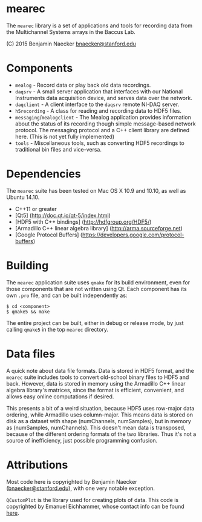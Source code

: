 mearec
======

The `mearec` library is a set of applications and tools for recording data from
the Multichannel Systems arrays in the Baccus Lab.

(C) 2015 Benjamin Naecker bnaecker@stanford.edu


Components
==========

- `mealog` - Record data or play back old data recordings.
- `daqsrv` - A small server application that interfaces with our National
Instruments data acquisition device, and serves data over the network.
- `daqclient` - A client interface to the `daqsrv` remote NI-DAQ server.
- `h5recording` - A class for reading and recording data to HDF5 files.
- `messaging`/`mealogclient` - The Mealog application provides information 
about the status of its recording though simple message-based network protocol. 
The messaging protocol and a C++ client library are defined here. (This is 
not yet fully implemented)
- `tools` - Miscellaneous tools, such as converting HDF5 recordings to traditional
bin files and vice-versa.


Dependencies
============

The `mearec` suite has been tested on Mac OS X 10.9 and 10.10, as well as 
Ubuntu 14.10.

- C++11 or greater
- [Qt5] (http://doc.qt.io/qt-5/index.html)
- [HDF5 with C++ bindings] (http://hdfgroup.org/HDF5/)
- [Armadillo C++ linear algebra library] (http://arma.sourceforge.net)
- [Google Protocol Buffers] (https://developers.google.com/protocol-buffers)

Building
========

The `mearec` application suite uses `qmake` for its build environment, even for
those components that are not written using Qt. Each component has its own
`.pro` file, and can be built independently as:

	$ cd <component>
	$ qmake5 && make

The entire project can be built, either in debug or release mode, by just calling
`qmake5` in the top `mearec` directory.

Data files
==========

A quick note about data file formats. Data is stored in HDF5 format, and the
`mearec` suite includes tools to convert old-school binary files to HDF5 and
back. However, data is stored in memory using the Armadillo C++ linear algebra
library's matrices, since the format is efficient, convenient, and allows 
easy online computations if desired.

This presents a bit of a weird situation, because HDF5 uses row-major data 
ordering, while Armadillo uses column-major. This means data is stored on
disk as a dataset with shape (numChannels, numSamples), but in memory as
(numSamples, numChannels). This doesn't mean data is transposed, because of
the different ordering formats of the two libraries. Thus it's not a source
of inefficiency, just possible programming confusion.

Attributions
============

Most code here is copyrighted by Benjamin Naecker (bnaecker@stanford.edu), with
one very notable exception.

`QCustomPlot` is the library used for creating plots of data. This code is
copyrighted by Emanuel Eichhammer, whose contact info can be found 
[here](http://www.qcustomplot.com/index.php/contact).

